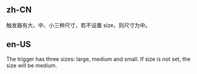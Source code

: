## zh-CN

触发器有大、中、小三种尺寸，若不设置 size，则尺寸为中。

## en-US

The trigger has three sizes: large, medium and small. If size is not set, the size will be medium.
